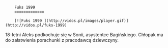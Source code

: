 
        Fuks 1999 
        =============
        
        [![Fuks 1999 ](http://vidos.pl/images/player.gif)](http://vidos.pl/fuks-1999)
        
        
 18-letni Aleks podkochuje się w Sonii, asystentce Bagińskiego. Chłopak ma do załatwienia porachunki z pracodawcą dziewczyny.
    